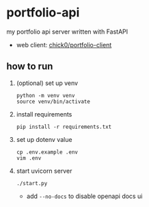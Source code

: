 # portfolio-api

my portfolio api server written with FastAPI

* web client: [chick0/portfolio-client](https://github.com/chick0/portfolio-client)

## how to run

1. (optional) set up venv
   ```
   python -m venv venv
   source venv/bin/activate
   ```
2. install requirements
   ```
   pip install -r requirements.txt
   ```
3. set up dotenv value
   ```
   cp .env.example .env
   vim .env
   ```
4. start uvicorn server
   ```
   ./start.py
   ```
   * add `--no-docs` to disable openapi docs ui
